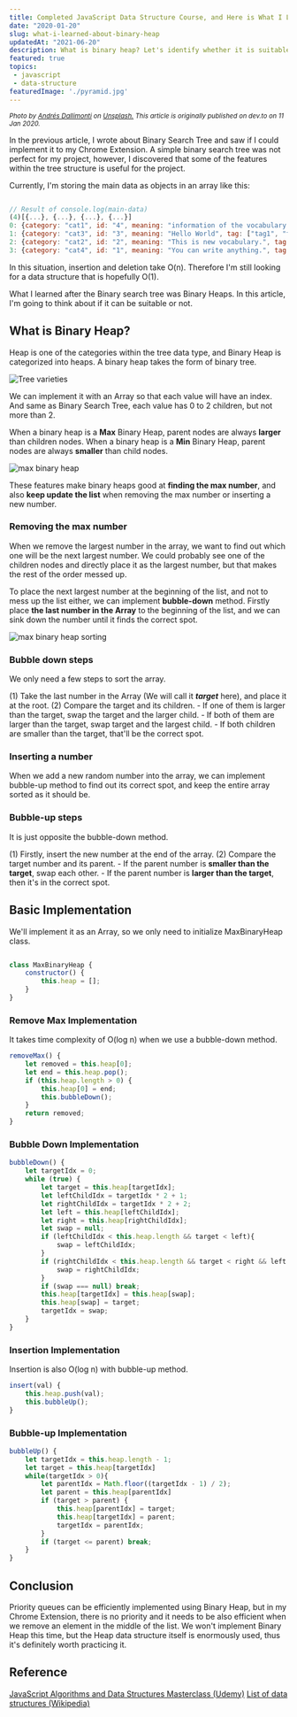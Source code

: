 ```yaml
---
title: Completed JavaScript Data Structure Course, and Here is What I Learned About Binary Heap.
date: "2020-01-20"
slug: what-i-learned-about-binary-heap
updatedAt: "2021-06-20"
description: What is binary heap? Let's identify whether it is suitable for storing vocabulary data.
featured: true
topics:
 - javascript
 - data-structure
featuredImage: './pyramid.jpg'
---
```


<small><em>Photo by <a href="https://unsplash.com/@dallimonti?utm_source=unsplash&utm_medium=referral&utm_content=creditCopyText">Andrés Dallimonti</a> on <a href="https://unsplash.com/?utm_source=unsplash&utm_medium=referral&utm_content=creditCopyText">Unsplash.</a> This article is originally published on dev.to on  11 Jan 2020.</em></small>

In the previous article, I wrote about Binary Search Tree and saw if I could implement it to my Chrome Extension. A simple binary search tree was not perfect for my project, however, I discovered that some of the features within the tree structure is useful for the project.

Currently, I'm storing the main data as objects in an array like this:

```javascript

// Result of console.log(main-data)
(4)[{...}, {...}, {...}, {...}]
0: {category: "cat1", id: "4", meaning: "information of the vocabulary.", tag: ["tag1", "tag2"], word: "Example Vocab 1"}
1: {category: "cat3", id: "3", meaning: "Hello World", tag: ["tag1", "tag4"], word: "Example Vocab 2"}
2: {category: "cat2", id: "2", meaning: "This is new vocabulary.", tag: ["tag4"], word: "Example"}
3: {category: "cat4", id: "1", meaning: "You can write anything.", tag: ["tag2", "tag4", "tag5"], word: "Sample"}

```

In this situation, insertion and deletion take O(n). Therefore I'm still looking for a data structure that is hopefully O(1).

What I learned after the Binary search tree was Binary Heaps. In this article, I'm going to think about if it can be suitable or not.

<h2>What is Binary Heap?</h2>

Heap is one of the categories within the tree data type, and Binary Heap is categorized into heaps. A binary heap takes the form of binary tree.

![Tree varieties](https://thepracticaldev.s3.amazonaws.com/i/h2yybj9z9vr2qwib19n1.png)

We can implement it with an Array so that each value will have an index.
And same as Binary Search Tree, each value has 0 to 2 children, but not more than 2.

When a binary heap is a **Max** Binary Heap, parent nodes are always **larger** than children nodes. When a binary heap is a **Min** Binary Heap, parent nodes are always **smaller** than child nodes.

![max binary heap](https://thepracticaldev.s3.amazonaws.com/i/wn8ybzkylbh28637owu8.png)

These features make binary heaps good at **finding the max number**, and also **keep update the list** when removing the max number or inserting a new number.

<h3>Removing the max number</h3>

When we remove the largest number in the array, we want to find out which one will be the next largest number. We could probably see one of the children nodes and directly place it as the largest number, but that makes the rest of the order messed up.

To place the next largest number at the beginning of the list, and not to mess up the list either, we can implement **bubble-down** method. Firstly place **the last number in the Array** to the beginning of the list, and we can sink down the number until it finds the correct spot.

![max binary heap sorting](https://thepracticaldev.s3.amazonaws.com/i/7eok06038pjto9i3csht.png)

<h3>Bubble down steps</h3>

We only need a few steps to sort the array.

(1) Take the last number in the Array (We will call it ***target*** here), and place it at the root.
(2) Compare the target and its children.
    - If one of them is larger than the target, swap the target and the larger child.
    - If both of them are larger than the target, swap target and the largest child.
    - If both children are smaller than the target, that'll be the correct spot.

<h3>Inserting a number</h3>

When we add a new random number into the array, we can implement bubble-up method to find out its correct spot, and keep the entire array sorted as it should be.

<h3>Bubble-up steps</h3>

It is just opposite the bubble-down method.

(1) Firstly, insert the new number at the end of the array.
(2) Compare the target number and its parent.
    - If the parent number is **smaller than the target**, swap each other. 
    - If the parent number is **larger than the target**, then it's in the correct spot.

<h2>Basic Implementation</h2>

We'll implement it as an Array, so we only need to initialize MaxBinaryHeap class.

```javascript

class MaxBinaryHeap {
    constructor() {
        this.heap = [];
    }
}
```

<h3>Remove Max Implementation</h3>

It takes time complexity of O(log n) when we use a bubble-down method.

```javascript
removeMax() {
    let removed = this.heap[0];
    let end = this.heap.pop();
    if (this.heap.length > 0) {
        this.heap[0] = end;
        this.bubbleDown();
    }
    return removed;
}
```

<h3>Bubble Down Implementation</h3>

```javascript
bubbleDown() {
    let targetIdx = 0;
    while (true) {
        let target = this.heap[targetIdx];
        let leftChildIdx = targetIdx * 2 + 1;
        let rightChildIdx = targetIdx * 2 + 2;
        let left = this.heap[leftChildIdx];
        let right = this.heap[rightChildIdx];
        let swap = null;
        if (leftChildIdx < this.heap.length && target < left){
            swap = leftChildIdx;
        }
        if (rightChildIdx < this.heap.length && target < right && left < right){
            swap = rightChildIdx;
        }
        if (swap === null) break;
        this.heap[targetIdx] = this.heap[swap];
        this.heap[swap] = target;
        targetIdx = swap;
    }
}
```

<h3>Insertion Implementation</h3>

Insertion is also O(log n) with bubble-up method.

```javascript
insert(val) {
    this.heap.push(val);
    this.bubbleUp();
}
```

<h3>Bubble-up Implementation</h3>

```javascript
bubbleUp() {
    let targetIdx = this.heap.length - 1;
    let target = this.heap[targetIdx]
    while(targetIdx > 0){
        let parentIdx = Math.floor((targetIdx - 1) / 2);
        let parent = this.heap[parentIdx]
        if (target > parent) {
            this.heap[parentIdx] = target;
            this.heap[targetIdx] = parent;
            targetIdx = parentIdx;
        }
        if (target <= parent) break;
    }
}
```

<h2>Conclusion</h2>

Priority queues can be efficiently implemented using Binary Heap, but in my Chrome Extension, there is no priority and it needs to be also efficient when we remove an element in the middle of the list.
We won't implement Binary Heap this time, but the Heap data structure itself is enormously used, thus it's definitely worth practicing it.

<h2>Reference</h2>

[JavaScript Algorithms and Data Structures Masterclass (Udemy)](https://www.udemy.com/course/js-algorithms-and-data-structures-masterclass/)
[List of data structures (Wikipedia)](https://en.wikipedia.org/wiki/List_of_data_structures)